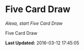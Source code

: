 # Five Card Draw
*Alexa, start Five Card Draw*

Five Card Draw

**Last Updated:** 2016-03-12 17:45:05
